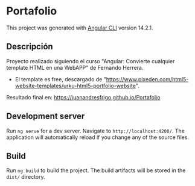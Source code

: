 # Portafolio

This project was generated with [Angular CLI](https://github.com/angular/angular-cli) version 14.2.1.

## Descripción
Proyecto realizado siguiendo el curso "Angular: Convierte cualquier template HTML en una WebAPP" de Fernando Herrera.
- El template es free, descargado de "https://www.pixeden.com/html5-website-templates/urku-html5-portfolio-website".

Resultado final en: https://juanandresfrigo.github.io/Portafolio

## Development server

Run `ng serve` for a dev server. Navigate to `http://localhost:4200/`. The application will automatically reload if you change any of the source files.

## Build

Run `ng build` to build the project. The build artifacts will be stored in the `dist/` directory.
